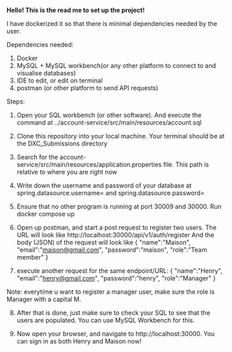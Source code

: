 <b>Hello! This is the read me to set up the project!</b>

I have dockerized it so that there is minimal dependencies needed by the user.

Dependencies needed:

1. Docker
2. MySQL + MySQL workbench(or any other platform to connect to and visualise databases)
3. IDE to edit, or edit on terminal
4. postman (or other platform to send API requests)

Steps:

1. Open your SQL workbench (or other software). And execute the command at ../account-service/src/main/resources/account.sql

2. Clone this repository into your local machine. Your terminal should be at the DXC_Submissions directory

3. Search for the account-service/src/main/resources/application.properties file. This path is relative to where you are right now

4. Write down the username and password of your database at spring.datasource.username= and
   spring.datasource.password=

5. Ensure that no other program is running at port 30009 and 30000. Run docker compose up

6. Open up postman, and start a post request to register two users. The  URL will look like http://localhost:30000/api/v1/auth/register
And the body (JSON) of the request will look like 
{
    "name":"Maison",
    "email":"maison@gmail.com",
    "password":"maison",
    "role":"Team member"
}

7. execute another request for the same endpoint/URL:
{
    "name":"Henry",
    "email":"henry@gmail.com",
    "password":"henry",
    "role":"Manager"
}

Note: everytime u want to register a manager user, make sure the role is Manager with a capital M.

8. After that is done, just make sure to check your SQL to see that the users are populated.  You can use MySQL Workbench for this.

9. Now open your browser, and navigate to http://localhost:30000. You can sign in as both Henry and Maison now!

